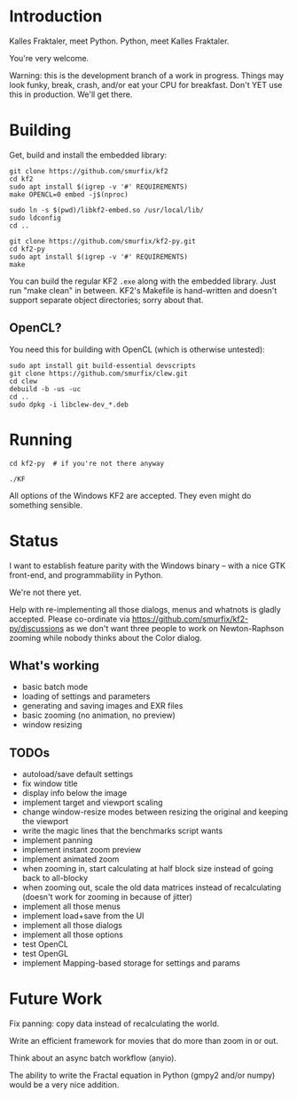 # Introduction

Kalles Fraktaler, meet Python.
Python, meet Kalles Fraktaler.

You're very welcome.

Warning: this is the development branch of a work in progress. Things may
look funky, break, crash, and/or eat your CPU for breakfast. Don't YET use
this in production. We'll get there.

# Building

Get, build and install the embedded library:

    git clone https://github.com/smurfix/kf2
    cd kf2
    sudo apt install $(igrep -v '#' REQUIREMENTS)
    make OPENCL=0 embed -j$(nproc)

    sudo ln -s $(pwd)/libkf2-embed.so /usr/local/lib/
    sudo ldconfig
    cd ..

    git clone https://github.com/smurfix/kf2-py.git
    cd kf2-py
    sudo apt install $(igrep -v '#' REQUIREMENTS)
    make

You can build the regular KF2 `.exe` along with the embedded library. Just
run "make clean" in between. KF2's Makefile is hand-written and doesn't
support separate object directories; sorry about that.

## OpenCL?

You need this for building with OpenCL (which is otherwise untested):

    sudo apt install git build-essential devscripts
    git clone https://github.com/smurfix/clew.git
    cd clew
    debuild -b -us -uc
    cd ..
    sudo dpkg -i libclew-dev_*.deb

# Running

    cd kf2-py  # if you're not there anyway

    ./KF

All options of the Windows KF2 are accepted. They even might do
something sensible.

# Status

I want to establish feature parity with the Windows binary – with a nice
GTK front-end, and programmability in Python.

We're not there yet.

Help with re-implementing all those dialogs, menus and whatnots is gladly
accepted. Please co-ordinate via https://github.com/smurfix/kf2-py/discussions
as we don't want three people to work on Newton-Raphson zooming while
nobody thinks about the Color dialog.

## What's working

- basic batch mode
- loading of settings and parameters
- generating and saving images and EXR files
- basic zooming (no animation, no preview)
- window resizing

## TODOs

- autoload/save default settings
- fix window title
- display info below the image
- implement target and viewport scaling
- change window-resize modes between resizing the original and keeping the viewport
- write the magic lines that the benchmarks script wants
- implement panning
- implement instant zoom preview
- implement animated zoom
- when zooming in, start calculating at half block size
  instead of going back to all-blocky
- when zooming out, scale the old data matrices instead of recalculating
  (doesn't work for zooming in because of jitter)
- implement all those menus
- implement load+save from the UI
- implement all those dialogs
- implement all those options
- test OpenCL
- test OpenGL
- implement Mapping-based storage for settings and params

# Future Work

Fix panning: copy data instead of recalculating the world.

Write an efficient framework for movies that do more than zoom in or out.

Think about an async batch workflow (anyio).

The ability to write the Fractal equation in Python (gmpy2 and/or numpy) would be a very nice addition.


